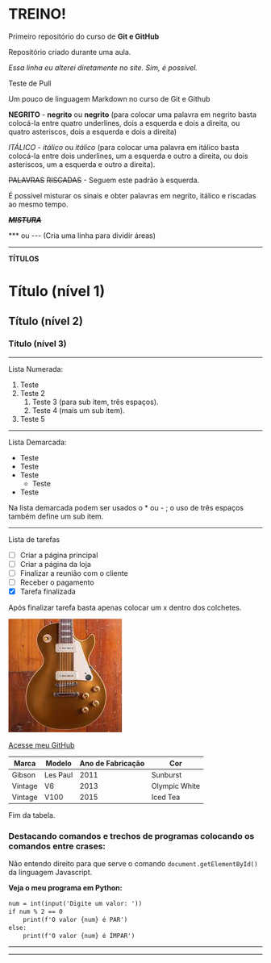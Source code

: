# TREINO!
 Primeiro repositório do curso de **Git e GitHub**

Repositório criado durante uma aula.

*Essa linha eu alterei diretamente no site. Sim, é possível.*

Teste de Pull

Um pouco de linguagem Markdown no curso de Git e Github

**NEGRITO** - __negrito__ ou **negrito** (para colocar uma palavra em negrito basta colocá-la entre quatro underlines, dois a esquerda e dois a direita, ou quatro asteriscos, dois a esquerda e dois a direita)

*ITÁLICO* - _itálico_ ou *itálico* (para colocar uma palavra em itálico basta colocá-la entre dois underlines, um a esquerda e outro a direita, ou dois asteriscos, um a esquerda e outro a direita).

~~PALAVRAS~~ ~~RISCADAS~~ - Seguem este padrão à esquerda.

É possível misturar os sinais e obter palavras em negrito, itálico e riscadas ao mesmo tempo.

__*~~MISTURA~~*__

*** ou --- (Cria uma linha para dividir áreas)

---

**TÍTULOS**
# Título (nível 1)
## Título (nível 2)
### Título (nível 3)

---

Lista Numerada:
1. Teste
2. Teste 2
   1. Teste 3 (para sub item, três espaços).
   1. Teste 4 (mais um sub item).
999. Teste 5

---

Lista Demarcada:
* Teste
* Teste
* Teste
   * Teste
* Teste

Na lista demarcada podem ser usados o * ou - ; o uso de três espaços também define um sub item.

---

Lista de tarefas
- [ ] Criar a página principal
- [ ] Criar a página da loja
- [ ] Finalizar a reunião com o cliente
- [ ] Receber o pagamento
- [x] Tarefa finalizada

Após finalizar tarefa basta apenas colocar um x dentro dos colchetes.

![Gibson LP Goldtop P90's](<gibson lp goldtop p90.jpg>)

[Acesse meu GitHub](https://github.com/fernandocsarruda)

Marca | Modelo | Ano de Fabricação | Cor
---|---|---|---
Gibson | Les Paul | 2011 | Sunburst
Vintage | V6 | 2013 | Olympic White
Vintage | V100 | 2015 | Iced Tea 

Fim da tabela.

### Destacando comandos e trechos de programas colocando os comandos entre crases:

Não entendo direito para que serve o comando `document.getElementById()` da linguagem Javascript.

**Veja o meu programa em Python:**

```
num = int(input('Digite um valor: '))
if num % 2 == 0
    print(f'O valor {num} é PAR')
else:
    print(f'O valor {num} é ÍMPAR')
```
---
 
 ---
